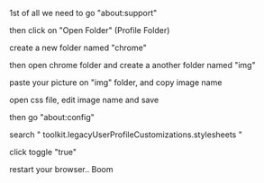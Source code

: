 
1st of all we need to go "about:support"

then click on "Open Folder" (Profile Folder)

create a new folder named "chrome"

then open chrome folder and create a another folder named "img"

paste your picture on "img" folder, and copy image name 

open css file, edit image name and save

then go "about:config"

search " toolkit.legacyUserProfileCustomizations.stylesheets "

click toggle "true"

restart your browser.. Boom

